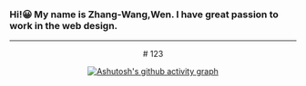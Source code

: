 ### Hi!😀 My name is Zhang-Wang,Wen. I have great passion to work in the web design.
<hr>

<bodt>
  <center>
    # 123


[![Ashutosh's github activity graph](https://github-readme-activity-graph.cyclic.app/graph?username=NailShort&theme=react-dark)](https://github.com/ashutosh00710/github-readme-activity-graph)
